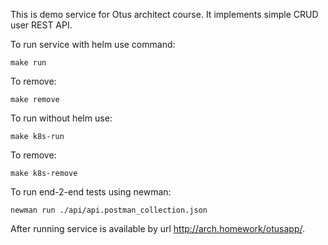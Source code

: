 This is demo service for Otus architect course. It implements simple CRUD user REST API.

To run service with helm use command:

````
make run
````

To remove:

```
make remove
```

To run without helm use:

```
make k8s-run
```

To remove:

```
make k8s-remove
```

To run end-2-end tests using newman:

```
newman run ./api/api.postman_collection.json
```

After running service is available by url http://arch.homework/otusapp/.